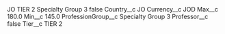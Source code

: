 <?xml version="1.0" encoding="UTF-8"?>
<CustomMetadata xmlns="http://soap.sforce.com/2006/04/metadata" xmlns:xsi="http://www.w3.org/2001/XMLSchema-instance" xmlns:xsd="http://www.w3.org/2001/XMLSchema">
    <label>JO TIER 2 Specialty Group 3</label>
    <protected>false</protected>
    <values>
        <field>Country__c</field>
        <value xsi:type="xsd:string">JO</value>
    </values>
    <values>
        <field>Currency__c</field>
        <value xsi:type="xsd:string">JOD</value>
    </values>
    <values>
        <field>Max__c</field>
        <value xsi:type="xsd:double">180.0</value>
    </values>
    <values>
        <field>Min__c</field>
        <value xsi:type="xsd:double">145.0</value>
    </values>
    <values>
        <field>ProfessionGroup__c</field>
        <value xsi:type="xsd:string">Specialty Group 3</value>
    </values>
    <values>
        <field>Professor__c</field>
        <value xsi:type="xsd:boolean">false</value>
    </values>
    <values>
        <field>Tier__c</field>
        <value xsi:type="xsd:string">TIER 2</value>
    </values>
</CustomMetadata>

